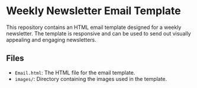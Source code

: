 # Weekly Newsletter Email Template

This repository contains an HTML email template designed for a weekly newsletter. The template is responsive and can be used to send out visually appealing and engaging newsletters.

## Files

- `Email.html`: The HTML file for the email template.
- `images/`: Directory containing the images used in the template.
